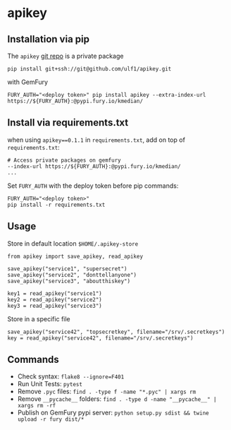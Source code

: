 # apikey

## Installation via pip
The `apikey` [git repo](http://github.com/ulf1/apikey) is a private package

```
pip install git+ssh://git@github.com/ulf1/apikey.git
```

with GemFury

```
FURY_AUTH="<deploy token>" pip install apikey --extra-index-url https://${FURY_AUTH}:@pypi.fury.io/kmedian/
```

## Install via requirements.txt
when using `apikey==0.1.1` in `requirements.txt`, 
add on top of `requirements.txt`:

```
# Access private packages on gemfury
--index-url https://${FURY_AUTH}:@pypi.fury.io/kmedian/
...
```

Set `FURY_AUTH` with the deploy token before pip commands:

```
FURY_AUTH="<deploy token>"
pip install -r requirements.txt
```


## Usage
Store in default location `$HOME/.apikey-store` 

```
from apikey import save_apikey, read_apikey

save_apikey("service1", "supersecret")
save_apikey("service2", "donttellanyone")
save_apikey("service3", "aboutthiskey")

key1 = read_apikey("service1")
key2 = read_apikey("service2")
key3 = read_apikey("service3")
```

Store in a specific file

```
save_apikey("service42", "topsecretkey", filename="/srv/.secretkeys")
key = read_apikey("service42", filename="/srv/.secretkeys")
```



## Commands
* Check syntax: `flake8 --ignore=F401`
* Run Unit Tests: `pytest`
* Remove `.pyc` files: `find . -type f -name "*.pyc" | xargs rm`
* Remove `__pycache__` folders: `find . -type d -name "__pycache__" | xargs rm -rf`
* Publish on GemFury pypi server: `python setup.py sdist && twine upload -r fury dist/*`
